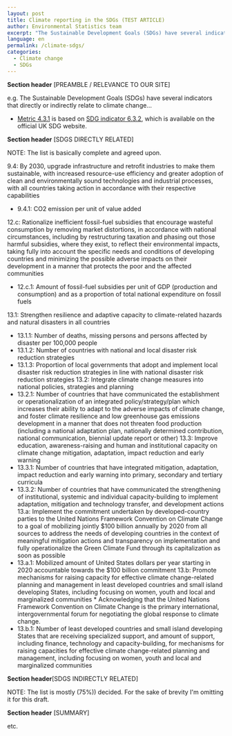 ```yaml
---
layout: post
title: Climate reporting in the SDGs (TEST ARTICLE)
author: Environmental Statistics team
excerpt: "The Sustainable Development Goals (SDGs) have several indicators that directly or indirectly relate to climate change..."
language: en
permalink: /climate-sdgs/
categories:
  - Climate change
  - SDGs
---
```


<strong>Section header</strong>
[PREAMBLE / RELEVANCE TO OUR SITE]

e.g. The Sustainable Development Goals (SDGs) have several indicators that directly or indirectly relate to climate change...
- [Metric 4.3.1](https://norric1admin.github.io/envmetric-site/4-3-1/) is based on [SDG indicator 6.3.2](https://sdgdata.gov.uk/6-3-2/), which is available on the official UK SDG website.

<strong>Section header</strong>
[SDGS DIRECTLY RELATED]

NOTE: The list is basically complete and agreed upon.

9.4: By 2030, upgrade infrastructure and retrofit industries to make them sustainable, with increased resource-use efficiency and greater adoption of clean and environmentally sound technologies and industrial processes, with all countries taking action in accordance with their respective capabilities
- 9.4.1: CO2 emission per unit of value added

12.c: Rationalize inefficient fossil-fuel subsidies that encourage wasteful consumption by removing market distortions, in accordance with national circumstances, including by restructuring taxation and phasing out those harmful subsidies, where they exist, to reflect their environmental impacts, taking fully into account the specific needs and conditions of developing countries and minimizing the possible adverse impacts on their development in a manner that protects the poor and the affected communities
- 12.c.1: Amount of fossil-fuel subsidies per unit of GDP (production and consumption) and as a proportion of total national expenditure on fossil fuels

13.1: Strengthen resilience and adaptive capacity to climate-related hazards and natural disasters in all countries
- 13.1.1: Number of deaths, missing persons and persons affected by disaster per 100,000 people
- 13.1.2: Number of countries with national and local disaster risk reduction strategies
- 13.1.3: Proportion of local governments that adopt and implement local disaster risk reduction strategies in line with national disaster risk reduction strategies
13.2: Integrate climate change measures into national policies, strategies and planning
- 13.2.1: Number of countries that have communicated the establishment or operationalization of an integrated policy/strategy/plan which increases their ability to adapt to the adverse impacts of climate change, and foster climate resilience and low greenhouse gas emissions development in a manner that does not threaten food production (including a national adaptation plan, nationally determined contribution, national communication, biennial update report or other)
13.3: Improve education, awareness-raising and human and institutional capacity on climate change mitigation, adaptation, impact reduction and early warning 
- 13.3.1: Number of countries that have integrated mitigation, adaptation, impact reduction and early warning into primary, secondary and tertiary curricula
- 13.3.2: Number of countries that have communicated the strengthening of institutional, systemic and individual capacity-building to implement adaptation, mitigation and technology transfer, and development actions
13.a: Implement the commitment undertaken by developed-country parties to the United Nations Framework Convention on Climate Change to a goal of mobilizing jointly $100 billion annually by 2020 from all sources to address the needs of developing countries in the context of meaningful mitigation actions and transparency on implementation and fully operationalize the Green Climate Fund through its capitalization as soon as possible 
- 13.a.1: Mobilized amount of United States dollars per year starting in 2020 accountable towards the $100 billion commitment
13.b: Promote mechanisms for raising capacity for effective climate change-related planning and management in least developed countries and small island developing States, including focusing on women, youth and local and marginalized communities  * Acknowledging that the United Nations Framework Convention on Climate Change is the primary international, intergovernmental forum for negotiating the global response to climate change.
- 13.b.1: Number of least developed countries and small island developing States that are receiving specialized support, and amount of support, including finance, technology and capacity-building, for mechanisms for raising capacities for effective climate change-related planning and management, including focusing on women, youth and local and marginalized communities


<strong>Section header</strong>[SDGS INDIRECTLY RELATED]

NOTE: The list is mostly (75%)) decided. For the sake of brevity I'm omitting it for this draft.

<strong>Section header</strong>
[SUMMARY]

etc.

